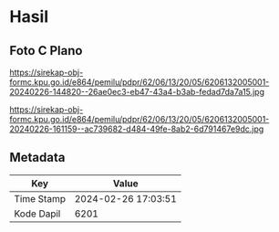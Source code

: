 # Hasil

## Foto C Plano

https://sirekap-obj-formc.kpu.go.id/e864/pemilu/pdpr/62/06/13/20/05/6206132005001-20240226-144820--26ae0ec3-eb47-43a4-b3ab-fedad7da7a15.jpg

https://sirekap-obj-formc.kpu.go.id/e864/pemilu/pdpr/62/06/13/20/05/6206132005001-20240226-161159--ac739682-d484-49fe-8ab2-6d791467e9dc.jpg


## Metadata

| Key        | Value               |
| ---------- | ------------------- |
| Time Stamp | 2024-02-26 17:03:51 |
| Kode Dapil | 6201                |



